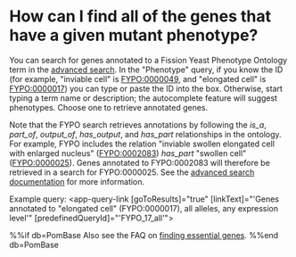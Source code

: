 # How can I find all of the genes that have a given mutant phenotype?
<!-- pombase_categories: Finding data,Using ontologies -->

You can search for genes annotated to a Fission Yeast Phenotype
Ontology term in the [advanced search](/query). In the "Phenotype"
query, if you know the ID (for example, "inviable cell" is
[FYPO:0000049](/term/FYPO:0000049), and "elongated cell" is [FYPO:0000017](/term/FYPO:0002177)) you can type or
paste the ID into the box. Otherwise, start typing a term name or
description; the autocomplete feature will suggest phenotypes. Choose
one to retrieve annotated genes.

Note that the FYPO search retrieves annotations by following the *is\_a*,
*part\_of*, *output\_of*, *has\_output*, and *has\_part* relationships in the
ontology. For example, FYPO includes the relation "inviable swollen
elongated cell with enlarged nucleus" ([FYPO:0002083](/term/FYPO:0002177)) *has\_part* "swollen
cell" ([FYPO:0000025](/term/FYPO:0000025)). Genes annotated to FYPO:0002083 will therefore be
retrieved in a search for FYPO:0000025. See the 
[advanced search documentation](/documentation/advanced-search) for more information.

Example query: <app-query-link [goToResults]="true" [linkText]="'Genes annotated to &quot;elongated cell&quot; (FYPO:0000017), all alleles, any expression level'" [predefinedQueryId]="'FYPO_17_all'">
</app-query-link>


%%if db=PomBase
Also see the FAQ on [finding essential genes](/faq/can-i-get-list-essential-pombe-genes).
%%end db=PomBase
